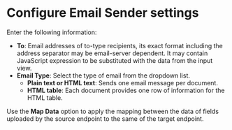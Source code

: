 # Configure Email Sender settings

Enter the following information:

* **To**: Email addresses of to-type recipients, its exact format including the address separator may be email-server dependent. It may contain JavaScript expression to be substituted with the data from the input view.
* **Email Type**: Select the type of email from the dropdown list. &#x20;
  * **Plain text or HTML text**: Sends one email message per document.&#x20;
  * **HTML table**: Each document provides one row of information for the HTML table.

Use the **Map Data** option to apply the mapping between the data of fields uploaded by the source endpoint to the same of the target endpoint.
